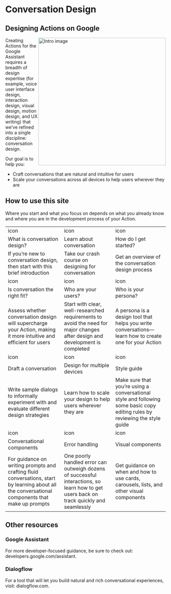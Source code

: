 # Conversation Design

## Designing Actions on Google

<img width="400" align="right" alt="Intro image" src="/static/intro-anim.gif">
Creating Actions for the Google Assistant requires a breadth of design expertise
(for example, voice user interface design, interaction design, visual design,
motion design, and UX writing) that we’ve refined into a single discipline:
conversation design.

Our goal is to help you:

- Craft conversations that are natural and intuitive for users
- Scale your conversations across all devices to help users wherever they are

## How to use this site

Where you start and what you focus on depends on what you already know and where you are in the development process of your Action.

<table>
  <tr>
    <td>
      icon
    </td>
    <td>
      icon
    </td>
    <td>
      icon
    </td>
  </tr>
  <tr>
    <td>
      What is conversation design?
    </td>
    <td>
      Learn about conversation
    </td>
    <td>
      How do I get started?
    </td>
  </tr>
  <tr>
    <td>
      If you’re new to conversation design, then start with this brief introduction
    </td>
    <td>
      Take our crash course on designing for conversation
    </td>
    <td>
      Get an overview of the conversation design process
    </td>
  </tr>
  <tr>
    <td>
      icon
    </td>
    <td>
      icon
    </td>
    <td>
      icon
    </td>
  </tr>
  <tr>
    <td>
      Is conversation the right fit?
    </td>
    <td>
      Who are your users?
    </td>
    <td>
      Who is your persona?
    </td>
  </tr>
  <tr>
    <td>
      Assess whether conversation design will supercharge your Action, making it more intuitive and efficient for users
    </td>
    <td>
      Start with clear, well-researched requirements to avoid the need for major changes after design and development is completed
    </td>
    <td>
      A persona is a design tool that helps you write conversations—learn how to create one for your Action
    </td>
  </tr>
    <tr>
    <td>
      icon
    </td>
    <td>
      icon
    </td>
    <td>
      icon
    </td>
  </tr>
  <tr>
    <td>
      Draft a conversation
    </td>
    <td>
      Design for multiple devices
    </td>
    <td>
      Style guide
    </td>
  </tr>
    <tr>
    <td>
      Write sample dialogs to informally experiment with and evaluate different design strategies
    </td>
    <td>
      Learn how to scale your design to help users wherever they are
    </td>
    <td>
      Make sure that you’re using a conversational style and following some basic copy editing rules by reviewing the style guide
    </td>
  </tr>
    <tr>
    <td>
      icon
    </td>
    <td>
      icon
    </td>
    <td>
      icon
    </td>
  </tr>
  <tr>
    <td>
      Conversational components
    </td>
    <td>
      Error handling
    </td>
    <td>
      Visual components
    </td>
  </tr>
    <tr>
    <td>
      For guidance on writing prompts and crafting fluid conversations, start by learning about all the conversational components that make up prompts
    </td>
    <td>
      One poorly handled error can outweigh dozens of successful interactions, so learn how to get users back on track quickly and seamlessly
    </td>
    <td>
      Get guidance on when and how to use cards, carousels, lists, and other visual components
    </td>
  </tr>
</table>

## Other resources

### Google Assistant

For more developer-focused guidance, be sure to check out: developers.google.com/assistant.

### Dialogflow

For a tool that will let you build natural and rich conversational experiences, visit: dialogflow.com.

